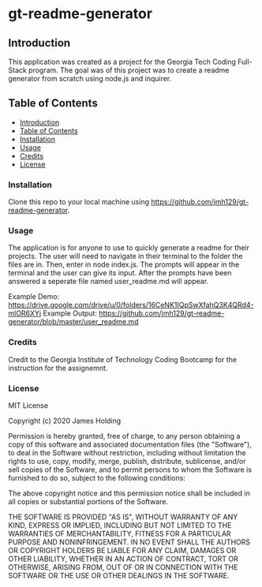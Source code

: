 # gt-readme-generator
## Introduction
This application was created as a project for the Georgia Tech Coding Full-Stack program. The goal was of this project was to create a readme generator from scratch using node.js and inquirer.

## Table of Contents
- [Introduction](#Introduction)
- [Table of Contents](#table-of-contents)
- [Installation](#installation)
- [Usage](#usage)
- [Credits](#credits)
- [License](#license)

### Installation
Clone this repo to your local machine using https://github.com/jmh129/gt-readme-generator.

### Usage
The application is for anyone to use to quickly generate a readme for their projects. The user will need to navigate in their terminal to the folder the files are in. Then, enter in node index.js. The prompts will appear in the terminal and the user can give its input. After the prompts have been answered a seperate file named user_readme.md will appear. 

Example Demo: https://drive.google.com/drive/u/0/folders/16CeNK1IQpSwXfahQ3K4QRd4-mlOR6XYj
Example Output: https://github.com/jmh129/gt-readme-generator/blob/master/user_readme.md

### Credits
Credit to the Georgia Institute of Technology Coding Bootcamp for the instruction for the assignemnt. 

### License

MIT License

Copyright (c) 2020 James Holding

Permission is hereby granted, free of charge, to any person obtaining a copy
of this software and associated documentation files (the "Software"), to deal
in the Software without restriction, including without limitation the rights
to use, copy, modify, merge, publish, distribute, sublicense, and/or sell
copies of the Software, and to permit persons to whom the Software is
furnished to do so, subject to the following conditions:

The above copyright notice and this permission notice shall be included in all
copies or substantial portions of the Software.

THE SOFTWARE IS PROVIDED "AS IS", WITHOUT WARRANTY OF ANY KIND, EXPRESS OR
IMPLIED, INCLUDING BUT NOT LIMITED TO THE WARRANTIES OF MERCHANTABILITY,
FITNESS FOR A PARTICULAR PURPOSE AND NONINFRINGEMENT. IN NO EVENT SHALL THE
AUTHORS OR COPYRIGHT HOLDERS BE LIABLE FOR ANY CLAIM, DAMAGES OR OTHER
LIABILITY, WHETHER IN AN ACTION OF CONTRACT, TORT OR OTHERWISE, ARISING FROM,
OUT OF OR IN CONNECTION WITH THE SOFTWARE OR THE USE OR OTHER DEALINGS IN THE
SOFTWARE.